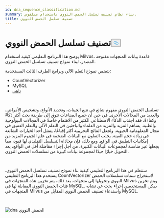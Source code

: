 ```yaml
---
id: dna_sequence_classification.md
summary: بناء نظام تصنيف تسلسل الحمض النووي باستخدام ميلفوس.
title: تصنيف تسلسل الحمض النووي
---
```

<h1 id="DNA-Sequence-Classification" class="common-anchor-header">تصنيف تسلسل الحمض النووي<button data-href="#DNA-Sequence-Classification" class="anchor-icon" translate="no">
      <svg translate="no"
        aria-hidden="true"
        focusable="false"
        height="20"
        version="1.1"
        viewBox="0 0 16 16"
        width="16"
      >
        <path
          fill="#0092E4"
          fill-rule="evenodd"
          d="M4 9h1v1H4c-1.5 0-3-1.69-3-3.5S2.55 3 4 3h4c1.45 0 3 1.69 3 3.5 0 1.41-.91 2.72-2 3.25V8.59c.58-.45 1-1.27 1-2.09C10 5.22 8.98 4 8 4H4c-.98 0-2 1.22-2 2.5S3 9 4 9zm9-3h-1v1h1c1 0 2 1.22 2 2.5S13.98 12 13 12H9c-.98 0-2-1.22-2-2.5 0-.83.42-1.64 1-2.09V6.25c-1.09.53-2 1.84-2 3.25C6 11.31 7.55 13 9 13h4c1.45 0 3-1.69 3-3.5S14.5 6 13 6z"
        ></path>
      </svg>
    </button></h1><p>يوضح هذا البرنامج التعليمي كيفية استخدام Milvus، قاعدة بيانات المتجهات مفتوحة المصدر، لبناء نموذج تصنيف تسلسل الحمض النووي.</p>
<p>يتضمن نموذج التعلم الآلي وبرامج الطرف الثالث المستخدمة:</p>
<ul>
<li>CountVectorizer</li>
<li>MySQL</li>
<li><a href="https://towhee.io/">تاهي</a></li>
</ul>
<p><br/></p>
<p>تسلسل الحمض النووي مفهوم شائع في تتبع الجينات، وتحديد الأنواع، وتشخيص الأمراض، والعديد من المجالات الأخرى. في حين أن جميع الصناعات تتوق إلى طريقة بحث أكثر ذكاءً وكفاءةً، فقد اجتذب الذكاء الاصطناعي الكثير من الاهتمام خاصةً في المجالات البيولوجية والطبية. يساهم المزيد والمزيد من العلماء والباحثين في التعلم الآلي والتعلم العميق في مجال المعلوماتية الحيوية. ولجعل النتائج التجريبية أكثر إقناعًا، يتمثل أحد الخيارات الشائعة في زيادة حجم العينة. يجلب التعاون مع البيانات الضخمة في علم الجينوم المزيد من إمكانيات التطبيق في الواقع. ومع ذلك، فإن محاذاة التسلسل التقليدي لها قيود، مما يجعلها غير مناسبة لمجموعات البيانات الكبيرة. من أجل إجراء مفاضلة أقل في الواقع، يعد التحويل خيارًا جيدًا لمجموعة بيانات كبيرة من تسلسلات الحمض النووي.</p>
<p><br/></p>
<p>ستتعلم في هذا البرنامج التعليمي كيفية بناء نموذج تصنيف تسلسل الحمض النووي. يستخدم هذا البرنامج التعليمي CountVectorizer لاستخراج سمات تسلسلات الحمض النووي وتحويلها إلى متجهات. بعد ذلك، يتم تخزين هذه المتجهات في Milvus ويتم تخزين فئات الحمض النووي المقابلة لها في MySQL. يمكن للمستخدمين إجراء بحث عن تشابه المتجهات في Milvus واستدعاء تصنيف الحمض النووي المقابل من MySQL.</p>
<p><br/></p>
<p>
  
   <span class="img-wrapper"> <img translate="no" src="/docs/v2.6.x/assets/dna.png" alt="dna" class="doc-image" id="dna" />
   </span> <span class="img-wrapper"> <span>الحمض النووي</span> </span></p>
